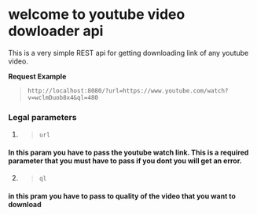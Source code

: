 # welcome to youtube video dowloader api
This is a very simple REST api for getting downloading link of any youtube video.



**Request Example**
 >`http://localhost:8080/?url=https://www.youtube.com/watch?v=wclmDuob8x4&ql=480`



 ### Legal parameters
1. > `url` 
 #### In this param you have to pass the youtube watch link. This is a required parameter that you must have to pass if you dont you will get an error. 

 2. > `ql`
 #### in this pram you have to pass to quality of the video that you want to download